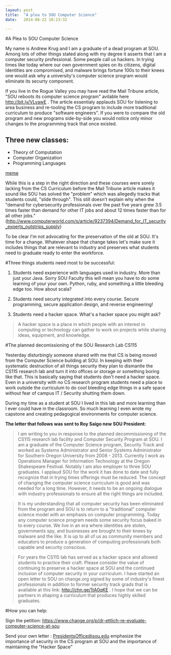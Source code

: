```yaml
---
layout: post
title:  "A plea to SOU Computer Science"
date:   2014-08-22 10:23:32

---
```


#A Plea to SOU Computer Science

My name is Andrew Krug and I am a graduate of a dead program at SOU.  Among lots of other things stated along with my degree it asserts that I am a computer security professional.  Some people call us hackers.  In trying times like today where our own government spies on its citizens, digital identities are compromised, and malware brings fortune 100s to their knees one would ask why a university's computer science program would eliminate its securty component.

If you live in the Rogue Valley you may have read the Mail Tribune article, "SOU reboots its computer science program" avilable here http://bit.ly/VLvawE .  The article essentialy applauds SOU for listening to area business and re-tooling the CS program to include more traditional curriculum to produce "software engineers".  If you were to compare the old program and new programs side-by-side you would notice only minor changes to the programming track that once existed.

## Three new classes:

* Theory of Computation
* Computer Organization
* Programming Languages

[meme]("http://andrewkrug.github.io/static/53692924.jpg")

While this is a step in the right direction and these courses were sorely lacking from the CS Curriculum before the Mail Tribune article makes it sound like SOU has solved the "problem" which was allegedly tracks that students could, "slide through".  This still doesn't explain why when the "demand for cybersecurity professionals over the past five years grew 3.5 times faster than demand for other IT jobs and about 12 times faster than for all other jobs." (http://www.computerworld.com/s/article/9237394/Demand_for_IT_security_experts_outstrips_supply)

To be clear I'm not advocating for the preservation of the old at SOU.  It's time for a change. Whatever shape that change takes let's make sure it includes things that are relevant to industry and preserves what students need to graduate ready to enter the workforce.

#Three things students need most to be successful:

1. Students need experience with languages used in industry.  More than just your Java.  Sorry SOU Faculty this will mean you have to do some learning of your your own.  Python, ruby, and something a little bleeding edge too.  How about scala?

2. Students need securty integrated into every course.  Secure programming, secure application design, and reverse engineering!

3. Students need a hacker space.  What's a hacker space you might ask?

> A hacker space is a place in which people with an interest in computing or technology can gather to work on projects while sharing ideas, equipment, and knowledge.

#The planned decomissioning of the SOU Research Lab CS115

Yesterday disturbingly someone shared with me that CS is being moved from the Computer Science building at SOU.  In keeping with their systematic destruction of all things security they plan to dismantle the CS115 research lab and turn it into offices or storage or something boring like that.  This is basically saying that students don't need a hacker space.  Even in a university with no CS research program students need a place to work outside the curriculum to do cool bleeding edge things in a safe space without fear of campus IT / Security shutting them down.

During my time as a student at SOU I lived in this lab and more learning than I ever could have in the classroom.  So much learning I even wrote my capstone and creating pedagogical environments for computer science.

**The letter that follows was sent to Roy Saigo new SOU President:**


>I am writing to you in response to the planned decommissioning of the CS115 research lab facility and Computer Security Program at SOU.  I am a graduate of the Computer Science program, Security Track and worked as Systems Administrator and Senior Systems Administrator for Southern Oregon University from 2008 - 2013. Currently I work as Operations Manager for Information Technology at the Oregon Shakespeare Festival. Notably I am also employer to three SOU graduates.  I applaud SOU for the work it has done to date and fully recognize that in trying times offerings must be reduced.  The concept of changing the computer science curriculum is good and was needed for a long time. However, it needs to be an ongoing dialogue with industry professionals to ensure all the right things are included.

>It is my understanding that all computer security has been eliminated from the program and SOU is to return to a "traditional" computer science model with an emphasis on computer programming. Today any computer science program needs some security focus baked in to every course. We live in an era where identities are stolen, governments spy, and businesses are brought to their knees by malware and the like.  It is up to all of us as community members and educators to produce a generation of computing professionals both capable and security conscious.

>For years the CS115 lab has served as a hacker space and allowed students to practice their craft. Please consider the value of continuing to preserve a hacker space at SOU and the continued inclusion of computer security in your curriculum. I have started an open letter to SOU on change.org signed by some of industry's finest professionals in addition to former security track grads that is available at this link: http://chn.ge/1tA0qKE . I hope that we can be partners in shaping a curriculum that produces highly skilled graduates.

#How you can help:

Sign the petition:  https://www.change.org/p/dr-ettlich-re-evaluate-computer-science-at-sou

Send your own letter :  PresidentsOffice@sou.edu emphasize the importance of security in the CS program at SOU and the importance of maintaining the "Hacker Space"